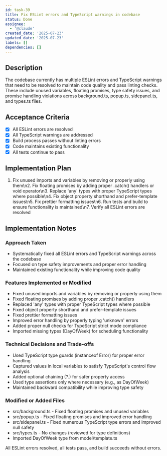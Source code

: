 ```yaml
---
id: task-39
title: Fix ESLint errors and TypeScript warnings in codebase
status: Done
assignee:
  - '@claude'
created_date: '2025-07-23'
updated_date: '2025-07-23'
labels: []
dependencies: []
---
```


## Description

The codebase currently has multiple ESLint errors and TypeScript warnings that need to be resolved to maintain code quality and pass linting checks. These include unused variables, floating promises, type safety issues, and promise handling violations across background.ts, popup.ts, sidepanel.ts, and types.ts files.

## Acceptance Criteria

- [x] All ESLint errors are resolved
- [x] All TypeScript warnings are addressed
- [x] Build process passes without linting errors
- [x] Code maintains existing functionality
- [x] All tests continue to pass

## Implementation Plan

1. Fix unused imports and variables by removing or properly using them\n2. Fix floating promises by adding proper .catch() handlers or void operator\n3. Replace 'any' types with proper TypeScript types where possible\n4. Fix object property shorthand and prefer-template issues\n5. Fix prettier formatting issues\n6. Run tests and build to ensure functionality is maintained\n7. Verify all ESLint errors are resolved

## Implementation Notes

### Approach Taken
- Systematically fixed all ESLint errors and TypeScript warnings across the codebase
- Focused on type safety improvements and proper error handling
- Maintained existing functionality while improving code quality

### Features Implemented or Modified
- Fixed unused imports and variables by removing or properly using them
- Fixed floating promises by adding proper .catch() handlers
- Replaced 'any' types with proper TypeScript types where possible
- Fixed object property shorthand and prefer-template issues
- Fixed prettier formatting issues
- Improved error handling by properly typing 'unknown' errors
- Added proper null checks for TypeScript strict mode compliance
- Imported missing types (DayOfWeek) for scheduling functionality

### Technical Decisions and Trade-offs
- Used TypeScript type guards (instanceof Error) for proper error handling
- Captured values in local variables to satisfy TypeScript's control flow analysis
- Added optional chaining (?.) for safer property access
- Used type assertions only where necessary (e.g., as DayOfWeek)
- Maintained backward compatibility while improving type safety

### Modified or Added Files
- src/background.ts - Fixed floating promises and unused variables
- src/popup.ts - Fixed floating promises and improved error handling  
- src/sidepanel.ts - Fixed numerous TypeScript type errors and improved null safety
- src/types.ts - No changes (reviewed for type definitions)
- Imported DayOfWeek type from model/template.ts

All ESLint errors resolved, all tests pass, and build succeeds without errors.
